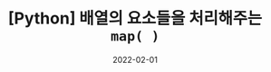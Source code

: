 ---
title: "[Python] 배열의 요소들을 처리해주는 `map( )`"
date: 2022-02-01
categories:
  - Python
tags:
  - 개념 정리
---